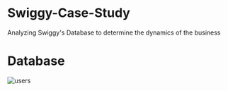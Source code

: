 # Swiggy-Case-Study
Analyzing Swiggy's Database to determine the dynamics of the business

# Database
![users](https://github.com/eshusingh/Swiggy-Case-Study-/assets/96975090/2f757577-8870-44a2-bdba-d61c6afe1f44)
